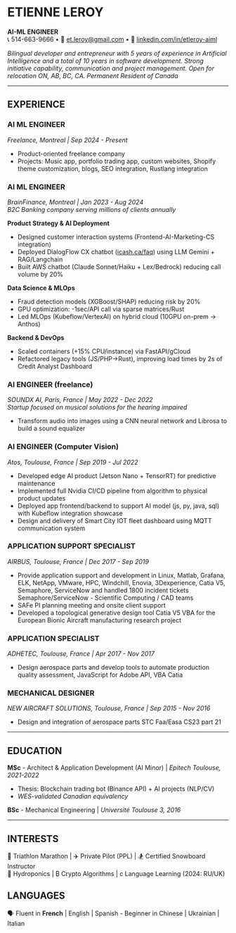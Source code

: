 # ETIENNE LEROY  
**AI-ML ENGINEER**  
📞 514-663-9666 • 📧 et.leroy@gmail.com • 🔗 [linkedin.com/in/etleroy-aiml](www.linkedin.com/in/etleroy-aiml/)  

*Bilingual developer and entrepreneur with 5 years of experience in Artificial Intelligence and a total of 10 years in software development. Strong initiative capability, communication and project management. Open for relocation ON, AB, BC, CA. Permanent Resident of Canada*

---

## EXPERIENCE  

### **AI ML ENGINEER**  
*Freelance, Montreal | Sep 2024 - Present*  
- Product-oriented freelance company  
- Projects: Music app, portfolio trading app, custom websites, Shopify theme customization, blogs, SEO integration, Rustlang integration  

### **AI ML ENGINEER**  
*BrainFinance, Montreal | Jan 2023 - Aug 2024*  
*B2C Banking company serving millions of clients annually*  

**Product Strategy & AI Deployment**  
- Designed customer interaction systems (Frontend-AI-Marketing-CS integration)  
- Deployed DialogFlow CX chatbot ([icash.ca/faq](icash.ca/faq)) using LLM Gemini + RAG/Langchain  
- Built AWS chatbot (Claude Sonnet/Haiku + Lex/Bedrock) reducing call volume by 20%  

**Data Science & MLOps**  
- Fraud detection models (XGBoost/SHAP) reducing risk by 20%  
- GPU optimization: -1sec/API call via sparse matrices/Rust  
- Led MLOps (Kubeflow/VertexAI) on hybrid cloud (10GPU on-prem → Anthos)  

**Backend & DevOps**  
- Scaled containers (+15% CPU/instance) via FastAPI/gCloud  
- Refactored legacy tools (JS/PHP→Rust), improving load times by 2s of Credit Analyst Dashboard 

### **AI ENGINEER** (freelance) 
*SOUNDX AI, Paris, France | May 2022 - Dec 2022*  
*Startup focused on musical solutions for the hearing impaired*
- Transform audio into images using a CNN neural network and Librosa to build a sound equalizer

### **AI ENGINEER (Computer Vision)**  
*Atos, Toulouse, France | Sep 2019 - Jul 2022*  
- Developed edge AI product (Jetson Nano + TensorRT) for predictive maintenance  
- Implemented full Nvidia CI/CD pipeline from algorithm to physical product updates  
- Deployed app frontend/backend to support AI model (js, py, java, sql) with Kubeflow integration showcase
- Design and delivery of Smart City IOT fleet dashboard using MQTT communication system

### **APPLICATION SUPPORT SPECIALIST**
*AIRBUS, Toulouse, France | Dec 2017 - Sep 2019*
- Provide application support and development in Linux, Matlab, Grafana, ELK, NetApp, VMware, HPC, Windchill, Enovia, 3Dexperience, Catia V5, Semaphore, ServiceNow and handled 1800 incident tickets Semaphore/ServiceNow - Scientific Computing / CAD teams
- SAFe PI planning meeting and onsite client support 
- Developed a topological generative design tool Catia V5 VBA for the European Bionic Aircraft manufacturing research project

### **APPLICATION SPECIALIST**
*ADHETEC, Toulouse, France | Apr 2017 - Nov 2017*
- Design aerospace parts and develop tools to automate production quality assessment, JavaScript for Adobe API, VBA Catia

### **MECHANICAL DESIGNER**
*NEW AIRCRAFT SOLUTIONS, Toulouse, France | Sep 2015 - Nov 2016*
- Design and integration of aerospace parts STC Faa/Easa CS23 part 21

---

## EDUCATION  
**MSc** - Architect & Application Development (AI Minor) | *Epitech Toulouse, 2021-2022*  
- Thesis: Blockchain trading bot (Binance API) + AI projects (NLP/CV)  
- *WES-validated Canadian equivalency*  

**BSc** - Mechanical Engineering | *Université Toulouse 3, 2016*  

---

## INTERESTS  
🏃 Triathlon Marathon | ✈️ Private Pilot (PPL) | 🏂 Certified Snowboard Instructor  
🌱 Hydroponics | ₿ Crypto Algorithms | c Language Learning (2024: RU/UK)  

## LANGUAGES 
🗣️ Fluent in **French** | English | Spanish - Beginner in Chinese | Ukrainian | Italian 
